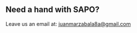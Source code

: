 ## Need a hand with SAPO?
Leave us an email at: [juanmarzabala8a@gmail.com](mailto:juanmarzabala8a@gmail.com?subject=SAPO%20Support)
